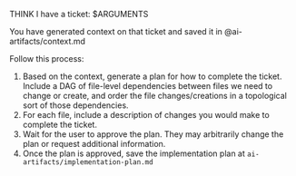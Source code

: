 THINK I have a ticket: $ARGUMENTS

You have generated context on that ticket and saved it in @ai-artifacts/context.md

Follow this process:
1. Based on the context, generate a plan for how to complete the ticket. Include
   a DAG of file-level dependencies between files we need to change or create,
   and order the file changes/creations in a topological sort of those
   dependencies.
2. For each file, include a description of changes you would make to complete the
   ticket.
3. Wait for the user to approve the plan. They may arbitrarily change the plan or
   request additional information.
4. Once the plan is approved, save the implementation plan at
   `ai-artifacts/implementation-plan.md`
